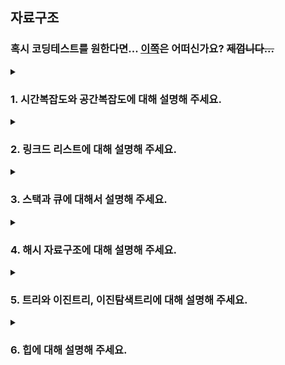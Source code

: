 ## 자료구조
### 혹시 코딩테스트를 원한다면... [이쪽](https://github.com/VSFe/Algorithm_Study)은 어떠신가요? ~~제껍니다...~~

<details>
  <summary><h3>1. 시간복잡도와 공간복잡도에 대해 설명해 주세요.</h3></summary>
<ul>
<li> Big-O, Big-Theta, Big-Omega 에 대해 설명해 주세요.</li>
<li> 다른 것을 사용하지 않고, Big-O를 사용하는 이유가 있을까요?</li>
<li> O(1)은 O(N^2) 보다 무조건적으로 빠른가요?</li>
</ul>
</details>

<details>
  <summary><h3>2. 링크드 리스트에 대해 설명해 주세요.</h3></summary>
<ul>
<li> 일반 배열과, 링크드 리스트를 비교해 주세요.</li>
</ul>
</details>

<details>
  <summary><h3>3. 스택과 큐에 대해서 설명해 주세요.</h3></summary>
</details>

<details>
  <summary><h3>4. 해시 자료구조에 대해 설명해 주세요.</h3></summary>
<ul>
<li> 값이 주어졌을 때, 어떻게 하면 충돌이 최대한 적은 해시 함수를 설계할 수 있을까요?</li>
<li> 해시값이 충돌했을 때, 어떤 방식으로 처리할 수 있을까요?</li>
<li> 본인이 사용하는 언어에서는, 어떤 방식으로 해시 충돌을 처리하나요?</li>
</ul>
</details>

 <details>
  <summary><h3>5. 트리와 이진트리, 이진탐색트리에 대해 설명해 주세요.</h3></summary>
<ul>
<li> 그래프와 트리의 차이가 무엇인가요?</li>
</ul>
</details>   

 <details>
  <summary><h3>6. 힙에 대해 설명해 주세요.</h3></summary>
</details>   
